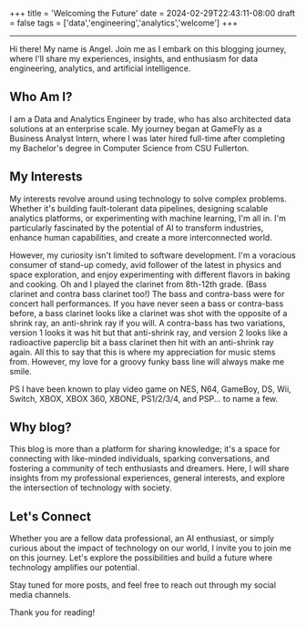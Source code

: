 +++
title = 'Welcoming the Future'
date = 2024-02-29T22:43:11-08:00
draft = false
tags = ['data','engineering','analytics','welcome']
+++

---
Hi there! My name is Angel. Join me as I embark on this blogging journey, where I'll share my experiences, insights, and enthusiasm for data engineering, analytics, and artificial intelligence.

## Who Am I?

I am a Data and Analytics Engineer by trade, who has also architected data solutions at an enterprise scale. My journey began at GameFly as a Business Analyst Intern, where I was later hired full-time after completing my Bachelor's degree in Computer Science from CSU Fullerton.

## My Interests

My interests revolve around using technology to solve complex problems. Whether it's building fault-tolerant data pipelines, designing scalable analytics platforms, or experimenting with machine learning, I'm all in. I'm particularly fascinated by the potential of AI to transform industries, enhance human capabilities, and create a more interconnected world.

However, my curiosity isn't limited to software development. I'm a voracious consumer of stand-up comedy, avid follower of the latest in physics and space exploration, and enjoy experimenting with different flavors in baking and cooking. Oh and I played the clarinet from 8th-12th grade. (Bass clarinet and contra bass clarinet too!) The bass and contra-bass were for concert hall performances. If you have never seen a bass or contra-bass before, a bass clarinet looks like a clarinet was shot with the opposite of a shrink ray, an anti-shrink ray if you will. A contra-bass has two variations, version 1 looks it was hit but that anti-shrink ray, and version 2 looks like a radioactive paperclip bit a bass clarinet then hit with an anti-shrink ray again. All this to say that this is where my appreciation for music stems from. However, my love for a groovy funky bass line will always make me smile.

PS I have been known to play video game on NES, N64, GameBoy, DS, Wii, Switch, XBOX, XBOX 360, XBONE, PS1/2/3/4, and PSP... to name a few.

## Why blog?

This blog is more than a platform for sharing knowledge; it's a space for connecting with like-minded individuals, sparking conversations, and fostering a community of tech enthusiasts and dreamers. Here, I will share insights from my professional experiences, general interests, and explore the intersection of technology with society.

## Let's Connect

Whether you are a fellow data professional, an AI enthusiast, or simply curious about the impact of technology on our world, I invite you to join me on this journey. Let's explore the possibilities and build a future where technology amplifies our potential.

Stay tuned for more posts, and feel free to reach out through my social media channels.

Thank you for reading!